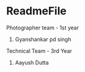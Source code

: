 
# ReadmeFile
Photographer team - 1st year 

1. Gyanshankar pd singh


Technical Team - 3rd Year

1. Aayush Dutta
